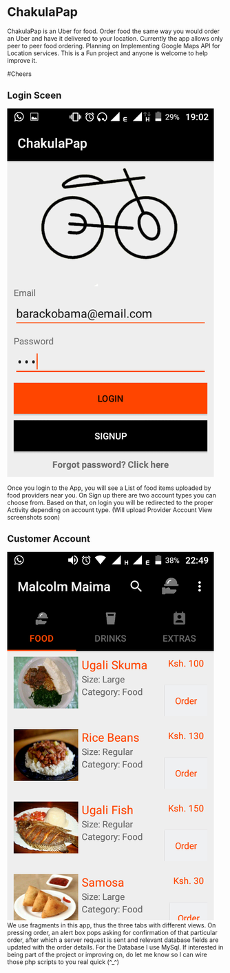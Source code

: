 # ChakulaPap
ChakulaPap is an Uber for food. Order food the same way you would order an Uber and have it delivered to your location. Currently the app allows only peer to peer food ordering. Planning on Implementing Google Maps API for Location services. This is a Fun project and anyone is welcome to help improve it.


#Cheers

<h2>Login Sceen</h2>
<p>
    <a href="#">
    <img class=" wp-image-2403 alignleft" width="480" height="854" alt="Capture" src="https://raw.githubusercontent.com/malcolmmaima/ChakulaPap/master/Screenshots/Screenshot_2017-04-24-19-02-18.png"></img>

</a>

</p>
    
Once you login to the App, you will see a List of food items uploaded by food providers near you. On Sign up there are two account types you can choose from. Based on that, on login you will be redirected to the proper Activity depending on account type. (Will upload Provider Account View screenshots soon)


<h2>Customer Account</h2>
<p>
    <a href="#">
    <img class=" wp-image-2403 alignleft" width="480" height="854" alt="Capture" src="https://raw.githubusercontent.com/malcolmmaima/ChakulaPap/master/Screenshots/Screenshot_2017-04-10-22-49-10.png"></img>

</a>
<br />
We use fragments in this app, thus the three tabs with different views. On pressing order, an alert box pops asking for confirmation of that particular order, after which a server request is sent and relevant database fields are updated with the order details. For the Database I use MySql. If interested in being part of the project or improving on, do let me know so I can wire those php scripts to you real quick (^_^)
</p>
